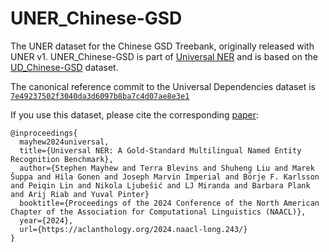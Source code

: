 # UNER_Chinese-GSD

The UNER dataset for the Chinese GSD Treebank, originally released with UNER v1. UNER_Chinese-GSD is part of [Universal NER](https://www.universalner.org/) and is based on the [UD_Chinese-GSD](https://github.com/UniversalDependencies/UD_Chinese-GSD) dataset.

The canonical reference commit to the Universal Dependencies dataset is [`7e49237502f3040da3d6097b8ba7c4d07ae8e3e1`](https://github.com/UniversalDependencies/UD_Chinese-GSD/tree/7e49237502f3040da3d6097b8ba7c4d07ae8e3e1)

If you use this dataset, please cite the corresponding [paper](https://aclanthology.org/2024.naacl-long.243/):
```
@inproceedings{
  mayhew2024universal,
  title={Universal NER: A Gold-Standard Multilingual Named Entity Recognition Benchmark},
  author={Stephen Mayhew and Terra Blevins and Shuheng Liu and Marek Šuppa and Hila Gonen and Joseph Marvin Imperial and Börje F. Karlsson and Peiqin Lin and Nikola Ljubešić and LJ Miranda and Barbara Plank and Arij Riab and Yuval Pinter}
  booktitle={Proceedings of the 2024 Conference of the North American Chapter of the Association for Computational Linguistics (NAACL)},
  year={2024},
  url={https://aclanthology.org/2024.naacl-long.243/}
}
```
